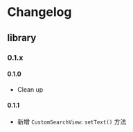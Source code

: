 # Changelog

## library

### 0.1.x

#### 0.1.0
* Clean up

#### 0.1.1
* 新增 `CustomSearchView`: `setText()` 方法

